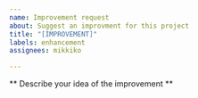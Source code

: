 ```yaml
---
name: Improvement request
about: Suggest an improvment for this project
title: "[IMPROVEMENT]"
labels: enhancement
assignees: mikkiko

---
```


** Describe your idea of the improvement **
